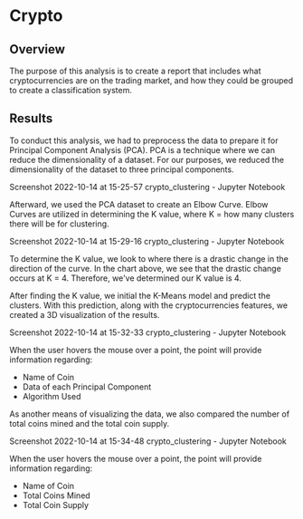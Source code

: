# Crypto

## Overview 

The purpose of this analysis is to create a report that includes what cryptocurrencies are on the trading market, and how they could be grouped to create a classification system.

## Results

To conduct this analysis, we had to preprocess the data to prepare it for Principal Component Analysis (PCA). PCA is a technique where we can reduce the dimensionality of a dataset. For our purposes, we reduced the dimensionality of the dataset to three principal components.

Screenshot 2022-10-14 at 15-25-57 crypto_clustering - Jupyter Notebook

Afterward, we used the PCA dataset to create an Elbow Curve. Elbow Curves are utilized in determining the K value, where K = how many clusters there will be for clustering.

Screenshot 2022-10-14 at 15-29-16 crypto_clustering - Jupyter Notebook

To determine the K value, we look to where there is a drastic change in the direction of the curve. In the chart above, we see that the drastic change occurs at K = 4. Therefore, we've determined our K value is 4.

After finding the K value, we initial the K-Means model and predict the clusters. With this prediction, along with the cryptocurrencies features, we created a 3D visualization of the results.

Screenshot 2022-10-14 at 15-32-33 crypto_clustering - Jupyter Notebook

When the user hovers the mouse over a point, the point will provide information regarding:
- Name of Coin
- Data of each Principal Component
- Algorithm Used

As another means of visualizing the data, we also compared the number of total coins mined and the total coin supply.

Screenshot 2022-10-14 at 15-34-48 crypto_clustering - Jupyter Notebook

When the user hovers the mouse over a point, the point will provide information regarding:
- Name of Coin
- Total Coins Mined
- Total Coin Supply
